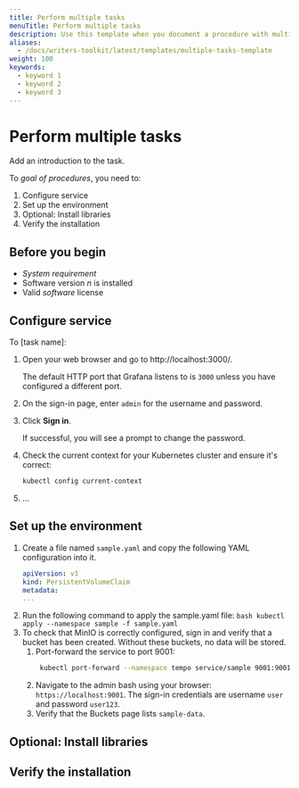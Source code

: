 ```yaml
---
title: Perform multiple tasks
menuTitle: Perform multiple tasks
description: Use this template when you document a procedure with multiple task topics.
aliases:
  - /docs/writers-toolkit/latest/templates/multiple-tasks-template
weight: 100
keywords:
  - keyword 1
  - keyword 2
  - keyword 3
---
```

<!-- For more information about how to populate front matter, see [Topic front matter]({{< relref "../../front-matter/" >}}). -->

# Perform multiple tasks

<!-- The task title is required. The task title succinctly describes the goal to accomplish, as the result of following the instructions. The task title contains a verb and an object. For example: Create a dashboard. -->

Add an introduction to the task.
 
<!-- The introduction is required. Add an introduction to describe what the task is and why it’s important to the user. What is the goal the user accomplishes with this task and what context would it be used? 

Use this template for procedures that contain a series of related tasks. If you only have one task, use task-template.md instead.

This section of a task topic can include conceptual material. However, limit conceptual information to only the tasks at hand.

If you write a long introduction, consider creating a concept topic, and then write a shorter form of that concept in the task introduction. Finally, link to the longer concept topic for more information.

Some procedures, like configuring a data source, may have more than one task to accomplish a goal. Summarize the overall procedures in the introduction using a numbered list. In the example below, each step matches a task section heading. 
-->

To _goal of procedures_, you need to:

1. Configure service
1. Set up the environment
1. Optional: Install libraries
1. Verify the installation


## Before you begin

- _System requirement_
- Software version _n_ is installed
- Valid _software_ license

<!-- This section is optional. Use it to identify any prerequisite conditions (such as a specific version, license, or system requirement), permissions, any necessary decision, or tasks to complete before proceeding. Sometimes you might want to include a tip, such as **Tip:** Run the commands within a screen session.

Write each prerequisite as a full sentence or sentence fragment, using parallel structures. 

If you have more than one task, include all prerequisites in this section. For example, if you have a page that configures a widget and several tasks have prerequisites, list all prerequisites in the Before you begin section. This way users can have everything they need before they start performing the tasks.

If you do not need this section, delete it. 
 -->

## Configure service

<!-- If you have multiple tasks, then this section should summarize   -->

To [task name]:
<!-- 
The stem sentence introduces the steps and provides a visual cue for users who scan content, and it lets them know that the steps are about to begin.
A stem sentence begins with the word 'To' and includes the name of the task.
If you want to provide additional information about a step, add it to a separate line and indent it.

For example: To build a dashboard: -->

1. Open your web browser and go to http://localhost:3000/.

   The default HTTP port that Grafana listens to is `3000` unless you have configured a different port.
1. On the sign-in page, enter `admin` for the username and password.
1. Click **Sign in**.

   If successful, you will see a prompt to change the password.

1. Check the current context for your Kubernetes cluster and ensure it's correct:

   ```bash
   kubectl config current-context
   ```

1. ...
<!-- Numbered steps provide a directive to the user. Steps explicitly tell the user what to do and formatted using 1. in Markdown so they get numbered automatically.

Write steps so that they contain one action, or possibly two related actions, such as _Copy and paste a value._ or _Save and quit the program._

If a sentence does not tell the reader to do something, then it is not a step.

Text and code blocks need to be properly indented underneath a step be associated with the step (i.e., formatted at the same indent) to continue the numbering. 
-->

## Set up the environment

<!-- This section provides an example of nested steps with code blocks. -->

1. Create a file named `sample.yaml` and copy the following YAML configuration into it.
    ```yaml
    apiVersion: v1
    kind: PersistentVolumeClaim
    metadata:
    ... 
    ```
 1. Run the following command to apply the sample.yaml file:
        ```bash
        kubectl apply --namespace sample -f sample.yaml
        ```
  1. To check that MinIO is correctly configured, sign in and verify that a bucket has been created. Without these buckets, no data will be stored.
     1.  Port-forward the service to port 9001:
         ```bash
          kubectl port-forward --namespace tempo service/sample 9001:9001
          ```
     1. Navigate to the admin bash using your browser: `https://localhost:9001`. The sign-in credentials are username `user` and password `user123`.
     1. Verify that the Buckets page lists `sample-data`.


## Optional: Install libraries
<!-- Optional: Use this section if you have more than one task that needs to be performed. Otherwise, delete this section. 

If a step is not required but provides additional features, you can mark that section as optional and describe when it should be completed.
-->

## Verify the installation

 <!-- 
 Optional: Use this section if you have more than one task that needs to be performed. Otherwise, delete this section. 
 
 Consider adding a verification section so users can validate the outcome of the tasks. 
 -->